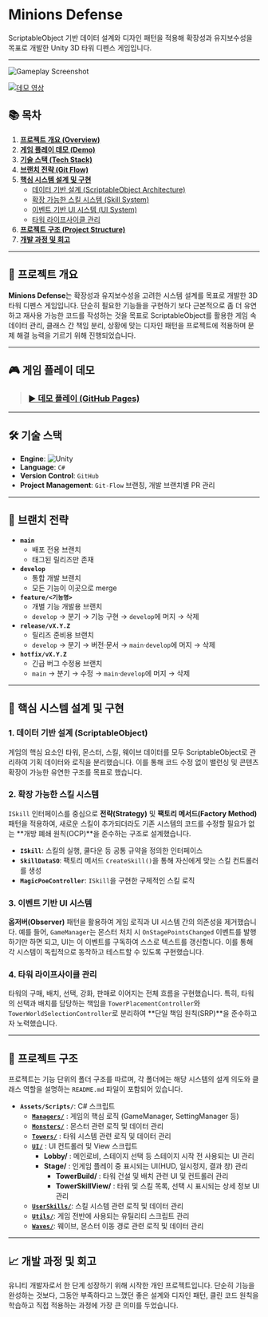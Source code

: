 
# Minions Defense
ScriptableObject 기반 데이터 설계와 디자인 패턴을 적용해 확장성과 유지보수성을 목표로 개발한 Unity 3D 타워 디펜스 게임입니다.

---

![Gameplay Screenshot](https://blog.kakaocdn.net/dna/bCxCsv/btsPsUvIsrB/AAAAAAAAAAAAAAAAAAAAAOtopD-q7JXJLqNog1z22eje02yWnrk8RzuYlHgGotkU/img.gif?credential=yqXZFxpELC7KVnFOS48ylbz2pIh7yKj8&expires=1759244399&allow_ip=&allow_referer=&signature=tALvQQQ9a5J2x5lyy4sRV5%2BPRfk%3D)
 
[![데모 영상](https://utfs.io/f/nGnSqDveMsqx869v6NfsgcqER67P9XGtSfe5dyInlUv8us1K)](https://www.youtube.com/watch?v=QpGhH3YrmQY)

## 📚 목차
1.  [**프로젝트 개요 (Overview)**](#-프로젝트-개요)
2.  [**게임 플레이 데모 (Demo)**](#-게임-플레이-데모)
3.  [**기술 스택 (Tech Stack)**](#-기술-스택)
4.  [**브랜치 전략 (Git Flow)**](#-브랜치-전략)
5.  [**핵심 시스템 설계 및 구현**](#-핵심-시스템-설계-및-구현)
    -   [데이터 기반 설계 (ScriptableObject Architecture)](#1-데이터-기반-설계-scriptableobject-architecture)
    -   [확장 가능한 스킬 시스템 (Skill System)](#2-확장-가능한-스킬-시스템)
    -   [이벤트 기반 UI 시스템 (UI System)](#3-이벤트-기반-ui-시스템)
    -   [타워 라이프사이클 관리](#4-타워-라이프사이클-관리)
6.  [**프로젝트 구조 (Project Structure)**](#-프로젝트-구조)
7.  [**개발 과정 및 회고**](#-개발-과정-및-회고)

---

## 📌 프로젝트 개요

**Minions Defense**는 확장성과 유지보수성을 고려한 시스템 설계를 목표로 개발한 3D 타워 디펜스 게임입니다.
단순히 필요한 기능들을 구현하기 보다 근본적으로 좀 더 유연하고 재사용 가능한 코드를 작성하는 것을 목표로 ScriptableObject를 활용한 게임 속 데이터 관리, 클래스 간 책임 분리, 상황에 맞는 디자인 패턴을 프로젝트에 적용하며 문제 해결 능력을 기르기 위해 진행되었습니다.

---

## 🎮 게임 플레이 데모

> ### **[► 데모 플레이 (GitHub Pages)](https://sgho0915.github.io/Minions-Defense/WebBuildTest/)**

---

## 🛠 기술 스택
-   **Engine**: ![Unity](https://img.shields.io/badge/Unity-6000.2.5f1-red)
-   **Language**: `C#`
-   **Version Control**: `GitHub`
-   **Project Management**: `Git-Flow` 브랜칭, 개발 브랜치별 PR 관리

---
## 🤝 브랜치 전략

-   **`main`**
    -   배포 전용 브랜치
    -   태그된 릴리즈만 존재
-   **`develop`**
    -   통합 개발 브랜치
    -   모든 기능이 이곳으로 merge
-   **`feature/<기능명>`**
    -   개별 기능 개발용 브랜치
    -   `develop` → 분기 → 기능 구현 → `develop`에 머지 → 삭제
-   **`release/vX.Y.Z`**
    -   릴리즈 준비용 브랜치
    -   `develop` → 분기 → 버전·문서 → `main`·`develop`에 머지 → 삭제
-   **`hotfix/vX.Y.Z`**
    -   긴급 버그 수정용 브랜치
    -   `main` → 분기 → 수정 → `main`·`develop`에 머지 → 삭제
---

## 🔩 핵심 시스템 설계 및 구현

### 1. 데이터 기반 설계 (ScriptableObject)
게임의 핵심 요소인 타워, 몬스터, 스킬, 웨이브 데이터를 모두 ScriptableObject로 관리하여 기획 데이터와 로직을 분리했습니다. 이를 통해 코드 수정 없이 밸런싱 및 콘텐츠 확장이 가능한 유연한 구조를 목표로 했습니다.

### 2. 확장 가능한 스킬 시스템
`ISkill` 인터페이스를 중심으로 **전략(Strategy)** 및 **팩토리 메서드(Factory Method)** 패턴을 적용하여, 새로운 스킬이 추가되더라도 기존 시스템의 코드를 수정할 필요가 없는 **개방 폐쇄 원칙(OCP)**을 준수하는 구조로 설계했습니다.
-   **`ISkill`**: 스킬의 실행, 쿨다운 등 공통 규약을 정의한 인터페이스
-   **`SkillDataSO`**: 팩토리 메서드 `CreateSkill()`을 통해 자신에게 맞는 스킬 컨트롤러를 생성
-   **`MagicPoeController`**: `ISkill`을 구현한 구체적인 스킬 로직

### 3. 이벤트 기반 UI 시스템
**옵저버(Observer)** 패턴을 활용하여 게임 로직과 UI 시스템 간의 의존성을 제거했습니다. 예를 들어, `GameManager`는 몬스터 처치 시 `OnStagePointsChanged` 이벤트를 발행하기만 하면 되고, UI는 이 이벤트를 구독하여 스스로 텍스트를 갱신합니다. 이를 통해 각 시스템이 독립적으로 동작하고 테스트할 수 있도록 구현했습니다.

### 4. 타워 라이프사이클 관리
타워의 구매, 배치, 선택, 강화, 판매로 이어지는 전체 흐름을 구현했습니다. 특히, 타워의 선택과 배치를 담당하는 책임을 `TowerPlacementController`와 `TowerWorldSelectionController`로 분리하여 **단일 책임 원칙(SRP)**을 준수하고자 노력했습니다.

---

## 📂 프로젝트 구조
프로젝트는 기능 단위의 폴더 구조를 따르며, 각 폴더에는 해당 시스템의 설계 의도와 클래스 역할을 설명하는 `README.md` 파일이 포함되어 있습니다.

-   **`Assets/Scripts/`**: C# 스크립트
    -   **[`Managers/`](https://github.com/sgho0915/Minions-Defense/blob/develop/Assets/Scripts/Managers/README.md)** : 게임의 핵심 로직 (GameManager, SettingManager 등)
    -   **[`Monsters/`](https://github.com/sgho0915/Minions-Defense/blob/develop/Assets/Scripts/Monsters/README.md)** : 몬스터 관련 로직 및 데이터 관리
    -   **[`Towers/`](https://github.com/sgho0915/Minions-Defense/blob/develop/Assets/Scripts/Towers/README.md)** : 타워 시스템 관련 로직 및 데이터 관리
    -   **[`UI/`](https://github.com/sgho0915/Minions-Defense/blob/develop/Assets/Scripts/UI/README.md)** : UI 컨트롤러 및 View 스크립트
	    - **Lobby/** : 메인로비, 스테이지 선택 등 스테이지 시작 전 사용되는 UI 관리
	    - **Stage/** : 인게임 플레이 중 표시되는 UI(HUD, 일시정지, 결과 창) 관리
		    - **TowerBuild/** : 타워 건설 및 배치 관련 UI 및 컨트롤러 관리
		    - **TowerSkillView/** : 타워 및 스킬 목록, 선택 시 표시되는 상세 정보 UI 관리
    -   **[`UserSkills/`](https://github.com/sgho0915/Minions-Defense/blob/develop/Assets/Scripts/UserSkills/README.md)**: 스킬 시스템 관련 로직 및 데이터 관리
    -   **[`Utils/`](https://github.com/sgho0915/Minions-Defense/blob/develop/Assets/Scripts/Utils/README.md)**: 게임 전반에 사용되는 유틸리티 스크립트 관리
    -   **[`Waves/`](https://github.com/sgho0915/Minions-Defense/blob/develop/Assets/Scripts/Waves/README.md)**: 웨이브, 몬스터 이동 경로 관련 로직 및 데이터 관리

---

## 📈 개발 과정 및 회고
  유니티 개발자로서 한 단계 성장하기 위해 시작한 개인 프로젝트입니다. 단순히 기능을 완성하는 것보다, 그동안 부족하다고 느꼈던 좋은 설계와 디자인 패턴, 클린 코드 원칙을 학습하고 직접 적용하는 과정에 가장 큰 의미를 두었습니다.
